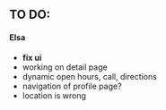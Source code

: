 
## TO DO: 

#### Elsa
- **fix ui**
- working on detail page
 - dynamic open hours, call, directions
 - navigation of profile page?
- location is wrong
 
